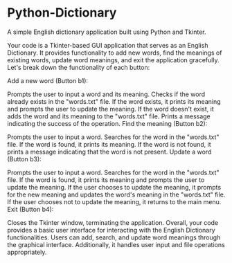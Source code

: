 # Python-Dictionary
 A simple English dictionary application built using Python and Tkinter.

Your code is a Tkinter-based GUI application that serves as an English Dictionary. It provides functionality to add new words, find the meanings of existing words, update word meanings, and exit the application gracefully. Let's break down the functionality of each button:

Add a new word (Button b1):

Prompts the user to input a word and its meaning.
Checks if the word already exists in the "words.txt" file.
If the word exists, it prints its meaning and prompts the user to update the meaning.
If the word doesn't exist, it adds the word and its meaning to the "words.txt" file.
Prints a message indicating the success of the operation.
Find the meaning (Button b2):

Prompts the user to input a word.
Searches for the word in the "words.txt" file.
If the word is found, it prints its meaning.
If the word is not found, it prints a message indicating that the word is not present.
Update a word (Button b3):

Prompts the user to input a word.
Searches for the word in the "words.txt" file.
If the word is found, it prints its meaning and prompts the user to update the meaning.
If the user chooses to update the meaning, it prompts for the new meaning and updates the word's meaning in the "words.txt" file.
If the user chooses not to update the meaning, it returns to the main menu.
Exit (Button b4):

Closes the Tkinter window, terminating the application.
Overall, your code provides a basic user interface for interacting with the English Dictionary functionalities. Users can add, search, and update word meanings through the graphical interface. Additionally, it handles user input and file operations appropriately.
